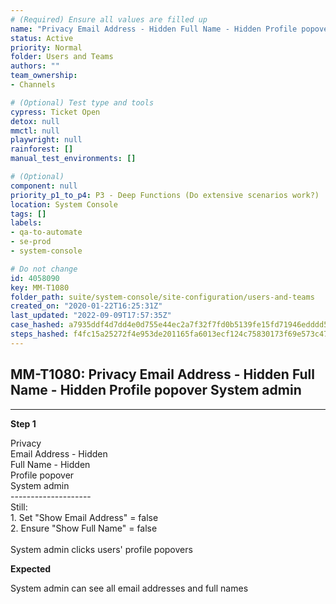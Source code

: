 ```yaml
---
# (Required) Ensure all values are filled up
name: "Privacy Email Address - Hidden Full Name - Hidden Profile popover System admin"
status: Active
priority: Normal
folder: Users and Teams
authors: ""
team_ownership: 
- Channels

# (Optional) Test type and tools
cypress: Ticket Open
detox: null
mmctl: null
playwright: null
rainforest: []
manual_test_environments: []

# (Optional)
component: null
priority_p1_to_p4: P3 - Deep Functions (Do extensive scenarios work?)
location: System Console
tags: []
labels: 
- qa-to-automate
- se-prod
- system-console

# Do not change
id: 4058090
key: MM-T1080
folder_path: suite/system-console/site-configuration/users-and-teams
created_on: "2020-01-22T16:25:31Z"
last_updated: "2022-09-09T17:57:35Z"
case_hashed: a7935ddf4d7dd4e0d755e44ec2a7f32f7fd0b5139fe15fd71946edddd563ba660f0b250b45c82970c9869de6b64c4303
steps_hashed: f4fc15a25272f4e953de201165fa6013ecf124c75830173f69e573c47f5b3c711399d135ac85300c04a713fabbd97a63
---
```


## MM-T1080: Privacy Email Address - Hidden Full Name - Hidden Profile popover System admin

---

**Step 1**

Privacy\
Email Address - Hidden\
Full Name - Hidden\
Profile popover\
System admin\
\--------------------\
Still:\
1\. Set "Show Email Address" = false\
2\. Ensure "Show Full Name" = false\
\
System admin clicks users' profile popovers

**Expected**

System admin can see all email addresses and full names
